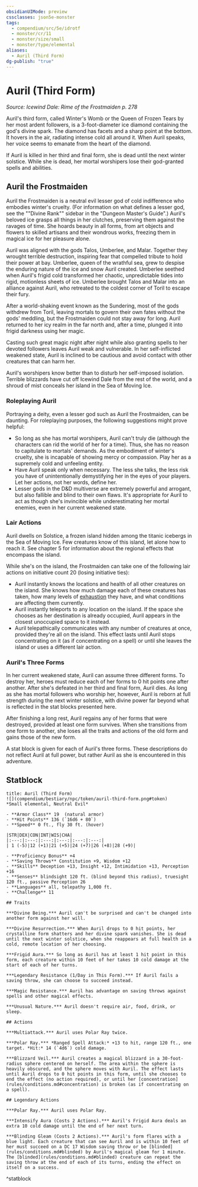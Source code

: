 ```yaml
---
obsidianUIMode: preview
cssclasses: json5e-monster
tags:
  - compendium/src/5e/idrotf
  - monster/cr/11
  - monster/size/small
  - monster/type/elemental
aliases:
  - Auril (Third Form)
dg-publish: "true"
---
```

# Auril (Third Form)
*Source: Icewind Dale: Rime of the Frostmaiden p. 278*  

Auril's third form, called Winter's Womb or the Queen of Frozen Tears by her most ardent followers, is a 3-foot-diameter ice diamond containing the god's divine spark. The diamond has facets and a sharp point at the bottom. It hovers in the air, radiating intense cold all around it. When Auril speaks, her voice seems to emanate from the heart of the diamond.

If Auril is killed in her third and final form, she is dead until the next winter solstice. While she is dead, her mortal worshipers lose their god-granted spells and abilities.

## Auril the Frostmaiden

Auril the Frostmaiden is a neutral evil lesser god of cold indifference who embodies winter's cruelty. (For information on what defines a lesser god, see the ""Divine Rank"" sidebar in the "Dungeon Master's Guide".) Auril's beloved ice grasps all things in her clutches, preserving them against the ravages of time. She hoards beauty in all forms, from art objects and flowers to skilled artisans and their wondrous works, freezing them in magical ice for her pleasure alone.

Auril was aligned with the gods Talos, Umberlee, and Malar. Together they wrought terrible destruction, inspiring fear that compelled tribute to hold their power at bay. Umberlee, queen of the wrathful sea, grew to despise the enduring nature of the ice and snow Auril created. Umberlee seethed when Auril's frigid cold transformed her chaotic, unpredictable tides into rigid, motionless sheets of ice. Umberlee brought Talos and Malar into an alliance against Auril, who retreated to the coldest corner of Toril to escape their fury.

After a world-shaking event known as the Sundering, most of the gods withdrew from Toril, leaving mortals to govern their own fates without the gods' meddling, but the Frostmaiden could not stay away for long. Auril returned to her icy realm in the far north and, after a time, plunged it into frigid darkness using her magic.

Casting such great magic night after night while also granting spells to her devoted followers leaves Auril weak and vulnerable. In her self-inflicted weakened state, Auril is inclined to be cautious and avoid contact with other creatures that can harm her.

Auril's worshipers know better than to disturb her self-imposed isolation. Terrible blizzards have cut off Icewind Dale from the rest of the world, and a shroud of mist conceals her island in the Sea of Moving Ice.

### Roleplaying Auril

Portraying a deity, even a lesser god such as Auril the Frostmaiden, can be daunting. For roleplaying purposes, the following suggestions might prove helpful:

- So long as she has mortal worshipers, Auril can't truly die (although the characters can rid the world of her for a time). Thus, she has no reason to capitulate to mortals' demands. As the embodiment of winter's cruelty, she is incapable of showing mercy or compassion. Play her as a supremely cold and unfeeling entity.  
- Have Auril speak only when necessary. The less she talks, the less risk you have of unintentionally demystifying her in the eyes of your players. Let her actions, not her words, define her.  
- Lesser gods in the D&D multiverse are extremely powerful and arrogant, but also fallible and blind to their own flaws. It's appropriate for Auril to act as though she's invincible while underestimating her mortal enemies, even in her current weakened state.  

### Lair Actions

Auril dwells on Solstice, a frozen island hidden among the titanic icebergs in the Sea of Moving Ice. Few creatures know of this island, let alone how to reach it. See chapter 5 for information about the regional effects that encompass the island.

While she's on the island, the Frostmaiden can take one of the following lair actions on initiative count 20 (losing initiative ties):

- Auril instantly knows the locations and health of all other creatures on the island. She knows how much damage each of these creatures has taken, how many levels of [exhaustion](rules/conditions.md#exhaustion) they have, and what conditions are affecting them currently.  
- Auril instantly teleports to any location on the island. If the space she chooses as her destination is already occupied, Auril appears in the closest unoccupied space to it instead.  
- Auril telepathically communicates with any number of creatures at once, provided they're all on the island. This effect lasts until Auril stops concentrating on it (as if concentrating on a spell) or until she leaves the island or uses a different lair action.  

### Auril's Three Forms

In her current weakened state, Auril can assume three different forms. To destroy her, heroes must reduce each of her forms to 0 hit points one after another. After she's defeated in her third and final form, Auril dies. As long as she has mortal followers who worship her, however, Auril is reborn at full strength during the next winter solstice, with divine power far beyond what is reflected in the stat blocks presented here.

After finishing a long rest, Auril regains any of her forms that were destroyed, provided at least one form survives. When she transitions from one form to another, she loses all the traits and actions of the old form and gains those of the new form.

A stat block is given for each of Auril's three forms. These descriptions do not reflect Auril at full power, but rather Auril as she is encountered in this adventure.

## Statblock

```ad-statblock
title: Auril (Third Form)
![](compendium/bestiary/npc/token/auril-third-form.png#token)
*Small elemental, Neutral Evil*

- **Armor Class** 19  (natural armor)
- **Hit Points** 136 (`16d6 + 80`)
- **Speed** 0 ft., fly 30 ft. (hover)

|STR|DEX|CON|INT|WIS|CHA|
|:---:|:---:|:---:|:---:|:---:|:---:|
| 1 (-5)|12 (+1)|21 (+5)|24 (+7)|26 (+8)|28 (+9)|

- **Proficiency Bonus** +4
- **Saving Throws** Constitution +9, Wisdom +12
- **Skills** Deception +13, Insight +12, Intimidation +13, Perception +16
- **Senses** blindsight 120 ft. (blind beyond this radius), truesight 120 ft., passive Perception 26
- **Languages** all, telepathy 1,000 ft.
- **Challenge** 11

## Traits

***Divine Being.*** Auril can't be surprised and can't be changed into another form against her will.

***Divine Resurrection.*** When Auril drops to 0 hit points, her crystalline form shatters and her divine spark vanishes. She is dead until the next winter solstice, when she reappears at full health in a cold, remote location of her choosing.

***Frigid Aura.*** So long as Auril has at least 1 hit point in this form, each creature within 10 feet of her takes 10 cold damage at the start of each of her turns.

***Legendary Resistance (1/Day in This Form).*** If Auril fails a saving throw, she can choose to succeed instead.

***Magic Resistance.*** Auril has advantage on saving throws against spells and other magical effects.

***Unusual Nature.*** Auril doesn't require air, food, drink, or sleep.

## Actions

***Multiattack.*** Auril uses Polar Ray twice.

***Polar Ray.*** *Ranged Spell Attack:* +13 to hit, range 120 ft., one target. *Hit:* 14 (`4d6`) cold damage.

***Blizzard Veil.*** Auril creates a magical blizzard in a 30-foot-radius sphere centered on herself. The area within the sphere is heavily obscured, and the sphere moves with Auril. The effect lasts until Auril drops to 0 hit points in this form, until she chooses to end the effect (no action required), or until her [concentration](rules/conditions.md#concentration) is broken (as if concentrating on a spell).

## Legendary Actions

***Polar Ray.*** Auril uses Polar Ray.

***Intensify Aura (Costs 2 Actions).*** Auril's Frigid Aura deals an extra 10 cold damage until the end of her next turn.

***Blinding Gleam (Costs 2 Actions).*** Auril's form flares with a blue light. Each creature that can see Auril and is within 10 feet of her must succeed on a DC 17 Wisdom saving throw or be [blinded](rules/conditions.md#blinded) by Auril's magical gleam for 1 minute. The [blinded](rules/conditions.md#blinded) creature can repeat the saving throw at the end of each of its turns, ending the effect on itself on a success.
```
^statblock